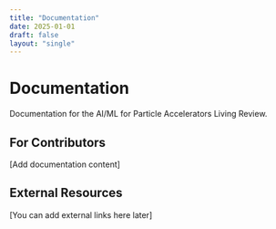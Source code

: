 ```yaml
---
title: "Documentation"
date: 2025-01-01
draft: false
layout: "single"
---
```


# Documentation

Documentation for the AI/ML for Particle Accelerators Living Review.

## For Contributors

[Add documentation content]

## External Resources

[You can add external links here later]